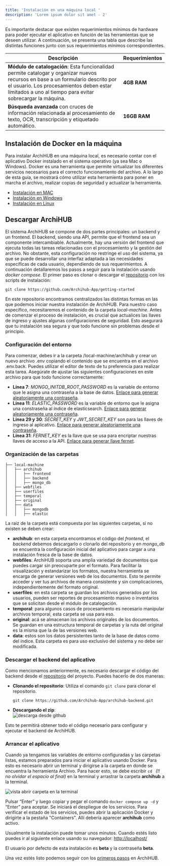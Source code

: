 ```yaml
---
title: 'Instalación en una máquina local '
description: 'Lorem ipsum dolor sit amet - 2'
---
```


Es importante destacar que existen requerimientos mínimos de hardware para poder ejecutar el aplicativo en función de las herramientas que se deseen utilizar. A continuación, se presenta una tabla que describe las distintas funciones junto con sus requerimientos mínimos correspondientes.

| Descripción | Requerimientos |
| ----------- | ----------- |
| __Módulo de catalogación__: Esta funcionalidad permite catalogar y organizar nuevos recursos en base a un formulario descrito por el usuario. Los procesamientos deben estar límitados a uno al tiempo para evitar sobrecargar la máquina. | __4GB RAM__ |
| __Búsqueda avanzada__ con cruces de información relacionada al procesamiento de texto, OCR, transcripción y etiquetado automático. | __16GB RAM__|

## Instalación de Docker en la máquina

Para instalar ArchiHUB en una máquina local, es necesario contar con el aplicativo Docker instalado en el sistema operativo (ya sea Mac o Windows). Docker es una herramienta que permite virtualizar los diferentes servicios necesarios para el correcto funcionamiento del archivo. A lo largo de esta guía, se mostrará cómo utilizar esta herramienta para poner en marcha el archivo, realizar copias de seguridad y actualizar la herramienta.

- [Instalación en MAC](https://docs.docker.com/desktop/install/mac-install/)
- [Instalación en Windows](https://docs.docker.com/desktop/install/windows-install/)
- [Instalación en Linux](https://docs.docker.com/engine/install/)

## Descargar ArchiHUB

El sistema ArchiHUB se compone de dos partes principales: un backend y un frontend. El backend, siendo una API, permite que el frontend sea un componente intercambiable. Actualmente, hay una versión del frontend que ejecuta todas las tareas relacionadas con el procesamiento y la gestión del archivo. No obstante, esta configuración no restringe el uso del sistema, ya que se puede desarrollar una interfaz adaptada a las necesidades específicas de cada usuario, dependiendo de sus requerimientos. A continuación detallaremos los pasos a seguir para la instalación usando _docker compose_. El primer paso es clonar o descargar el [repositorio](https://github.com/Archihub-App/getting-started) con los scripts de instalación:

```
git clone https://github.com/Archihub-App/getting-started
```

En este repositorio encontramos centralizados las distintas formas en las que podemos iniciar nuestra instalación de ArchiHUB. Para nuestro caso específico, necesitaremos el contenido de la carpeta _local-machine_. Antes de comenzar el proceso de instalación, es crucial que actualices las llaves de ingreso y ajustes algunas configuraciones de seguridad. Esto asegurará que tu instalación sea segura y que todo funcione sin problemas desde el principio.

### Configuración del entorno

Para comenzar, debes ir a la carpeta /local-machine/archihub y crear un nuevo archivo .env copiando el contenido que se encuentra en el archivo .env.back. Puedes utilizar el editor de texto de tu preferencia para realizar esta tarea. Asegúrate de ajustar las siguientes configuraciones en este archivo para que todo funcione correctamente:

- __Línea 7__: _MONGO_INITDB_ROOT_PASSWORD_ es la variable de entorno que le asigna una contraseña a la base de datos. [Enlace para generar aleatoriamente una contraseña](https://www.random.org/strings/?num=10&len=30&digits=on&upperalpha=on&loweralpha=on&unique=on&format=html&rnd=new).
- __Línea 11__: _ELASTIC_PASSWORD_ es la variable de entorno que le asigna una constraseña al índice de elasticsearch. [Enlace para generar aleatoriamente una contraseña](https://www.random.org/strings/?num=10&len=30&digits=on&upperalpha=on&loweralpha=on&unique=on&format=html&rnd=new).
- __Línea 29 y 30__: _SECRET_KEY_ y _JWT_SECRET_KEY_ son para las llaves de ingreso al aplicativo. [Enlace para generar aleatoriamente una contraseña](https://www.random.org/strings/?num=10&len=30&digits=on&upperalpha=on&loweralpha=on&unique=on&format=html&rnd=new).
- __Línea 31__: _FERNET_KEY_ es la llave que se usa para encriptar nuestras llaves de acceso a la API. [Enlace para generar llave fernet](https://fernetkeygen.com/).

### Organización de las carpetas

 ```
├── local-machine
│   ├── archihub
│   │   ├── frontend
│   │   ├── backend
│   │   ├── mongo_db
│   ├── webfiles
│   ├── userfiles
│   ├── temporal
│   ├── original
│   ├── data
│   │   ├── mongodb
│   │   ├── elastic
 ```

 La raiz de la carpeta está compuesta por las siguientes carpetas, si no existen se deben crear:
 - __archihub__: en esta carpeta encontramos el código del _frontend_, el _backend_ debemos descargarlo o clonarlo del repositorio y en _mongo_db_ se encuentra la configuración inicial del aplicativo para cargar a una instalación fresca de la base de datos.
 - __webfiles__: ArchiHUB soporta una amplia variedad de documentos que puedes cargar sin preocuparte por el formato. Para facilitar la visualización y estandarizar los formatos, nuestra herramienta se encarga de generar versiones web de los documentos. Esto te permite acceder y ver tus archivos de manera consistente y sin complicaciones, independientemente del formato original.
 - __userfiles__: en esta carpeta se guardan los archivos generados por los usuarios, pueden ser reportes de procesamiento masivo o inventarios que se solicitan desde el módulo de catalogación.
 - __temporal__: para algunos casos de procesamiento es necesario manipular archivos temporal, esta carpeta se usa para eso.
 - __original__: acá se almacenan los archivos originales de los documentos. Se guardan en una estructura temporal de carpetas y la ruta del original es la misma que la de las versiones web.
 - __data__: estos son los datos persistentes tanto de la base de datos como del índice. Esta carpeta es para uso exclusivo del sistema y no debe ser modificada.

### Descargar el backend del aplicativo

Como mencionamos anteriormente, es necesario descargar el código del backend desde el [repositorio](https://github.com/Archihub-App/archihub-backend) del proyecto. Puedes hacerlo de dos maneras:

- __Clonando el repositorio__: Utiliza el comando `git clone` para clonar el repositorio. <br>
    ```
    git clone https://github.com/Archihub-App/archihub-backend.git
    ```
- __Descargando el zip__: <br>![descarga desde github](/archihub.github.io/imagenes/descarga_git.gif)

Esto te permitirá obtener todo el código necesario para configurar y ejecutar el backend de ArchiHUB.

### Arrancar el aplicativo

Cuando ya tengamos las variables de entorno configuradas y las carpetas listas, estamos preparados para iniciar el aplicativo usando Docker. Para esto es necesario abrir un terminal y dirigirse a la carpeta en donde se encuentra la herramienta Archivo. Para hacer esto, se debe escribir `cd ` _(!! no olvidar el espacio al final)_ en la terminal y arrastrar la carpeta __archihub__ a la terminal.

![vista abrir carpeta en la terminal](/archihub.github.io/imagenes/terminal.gif)

Pulsar “Enter” y luego copiar y pegar el comando `docker compose up -d` y “Enter” para aceptar. Se iniciará el despliegue de los servicios. Para verificar el estado de los servicios, puedes abrir la aplicación Docker y dirigirte a la pestaña "Containers". Allí debería aparecer __archihub__ como activo.

Usualmente la instalación puede tomar unos minutos. Cuando estés listo puedes ir al siguiente enlace usando su navegador: [http://localhost/](http://localhost/)

El usuario por defecto de esta instalación es __beta__ y la contraseña __beta__.

Una vez estés listo podemos seguir con los [primeros pasos](../pasos) en ArchiHUB.